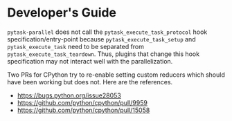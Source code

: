 # Developer's Guide

`pytask-parallel` does not call the `pytask_execute_task_protocol` hook
specification/entry-point because `pytask_execute_task_setup` and `pytask_execute_task`
need to be separated from `pytask_execute_task_teardown`. Thus, plugins that change this
hook specification may not interact well with the parallelization.

Two PRs for CPython try to re-enable setting custom reducers which should have been
working but does not. Here are the references.

- https://bugs.python.org/issue28053
- https://github.com/python/cpython/pull/9959
- https://github.com/python/cpython/pull/15058
